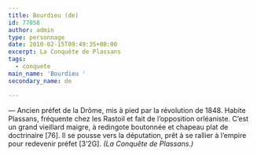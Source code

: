 ```yaml
---
title: Bourdieu (de)
id: 77058
author: admin
type: personnage
date: 2010-02-15T09:49:35+00:00
excerpt: La Conquête de Plassans
tags:
  - conquete
main_name: 'Bourdieu '
secondary_name: de

---
```

— Ancien préfet de la Drôme, mis à pied par la révolution de 1848. Habite Plassans, fréquente chez les Rastoil et fait de l&rsquo;opposition orléaniste. C&rsquo;est un grand vieillard maigre, à redingote boutonnée et chapeau plat de doctrinaire [76]. Il se pousse vers la députation, prêt à se rallier à l&rsquo;empire pour redevenir préfet [3&rsquo;2G]. _(La Conquête de Plassans.)_